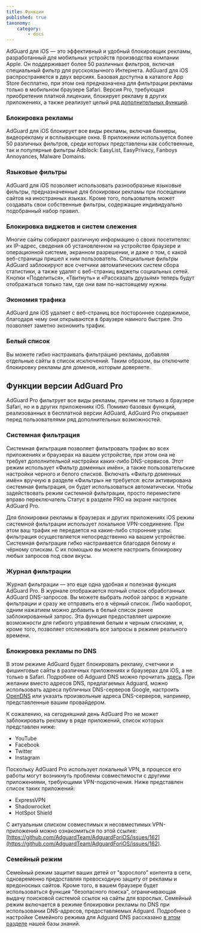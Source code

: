 ```yaml
---
title: Функции
published: true
taxonomy:
    category:
        - docs
---
```


AdGuard для iOS — это эффективный и удобный блокировщик рекламы, разработанный для мобильных устройств производства компании Apple. Он поддерживает более 50 различных фильтров, включая специальный фильтр для русскоязычного Интернета. AdGuard для iOS распространяется в двух версиях. Базовая доступна в каталоге App Store бесплатно, при этом она предназначена для фильтрации рекламы только в мобильном браузере Safari. Версия Pro, требующая приобретения платной лицензии, блокирует рекламу в других приложениях, а также реализует целый ряд [дополнительных функций](#pro).

### Блокировка рекламы
AdGuard для iOS блокирует все виды рекламы, включая баннеры, видеорекламу и всплывающие окна. В приложении используется более 50 различных фильтров, среди которых представлены как собственные, так и популярные фильтры Adblock: EasyList, EasyPrivacy, Fanboys Annoyances, Malware Domains. 

### Языковые фильтры
AdGuard для iOS позволяет использовать разнообразные языковые фильтры, предназначенные для блокировки рекламы при посещении сайтов на иностранных языках. Кроме того, пользователь может создавать свои собственные фильтры, содержащие индивидуально подобранный набор правил.

### Блокировка виджетов и систем слежения
Многие сайты собирают различную информацию о своих посетителях: их IP-адрес, сведения об установленном на устройстве браузере и операционной системе, экранном разрешении, и даже о том, с какой веб-страницы пришел к ним пользователь. Специальные фильтры AdGuard заблокируют все счетчики автоматических систем сбора статистики, а также удалят с веб-страниц  виджеты социальных сетей. Кнопки «Поделиться», «Твитнуть» и «Рассказать друзьям» теперь будут отображаться только там, где они вам по-настоящему нужны.

### Экономия трафика
AdGuard для iOS удаляет с веб-страниц все постороннее содержимое, благодаря чему они открываются в браузере намного быстрее. Это позволяет заметно экономить трафик. 

### Белый список
Вы можете гибко настраивать фильтрацию рекламы, добавляя отдельные сайты в список исключений. Таким образом, вы отключите блокировку рекламы для доменов, которым доверяете.

## Функции версии AdGuard Pro <a id="pro"></a>
AdGuard Pro фильтрует все виды рекламы, причем не только в браузере Safari, но и в других приложениях iOS. Помимо базовых функций, реализованных в бесплатной версии AdGuard, AdGuard Pro открывает перед пользователями ряд дополнительных возможностей.

### Системная фильтрация
Системная фильтрация позволяет фильтровать трафик во всех приложениях и браузерах на вашем устройстве, при этом она не требует дополнительной настройки каких-либо DNS-сервисов. Этот режим использует «Фильтр доменных имён», а также пользовательские настройки черного и белого списков. Включать «Фильтр доменных имён» вручную в разделе «Фильтры» не требуется: если активирована системная фильтрация, он будет использоваться автоматически. Чтобы задействовать режим системной фильтрации, просто переместите вправо переключатель Статус в разделе PRO на экране настроек AdGuard Pro.

Для блокировки рекламы в браузерах и других приложениях iOS режим системной фильтрации использует локальное VPN-соединение. При этом ваш трафик не передается на какие-либо сторонние узлы: фильтрация осуществляется непосредственно на вашем устройстве.  Системная фильтрация гибко настраивается благодаря белому и чёрному спискам. С их помощью вы можете настроить блокировку любых запросов под свои вкусы.

### Журнал фильтрации

Журнал фильтрации — это еще одна удобная и полезная функция AdGuard Pro. В журнале отображается полный список обработанных AdGuard DNS-запросов. Вы можете выбрать любой запрос в журнале фильтрации и сразу же отправить его в чёрный список. Либо наоборот, одним нажатием можно добавить в белый список ранее заблокированный запрос. Эта функция предоставляет широкие возможности для гибкого управления белым и черным списками, и, кроме того, позволяет отслеживать все запросы в режиме реального времени.


### Блокировка рекламы по DNS 
В этом режиме AdGuard будет блокировать рекламу, счетчики и фишинговые сайты в различных приложениях и браузерах для iOS, а не только в Safari. Подробнее об Adguard DNS можно прочитать [здесь](https://kb.adguard.com/ru/dns/overview). При желании вместо адресов DNS, предлагаемых Adguard, можно использовать адреса публичных DNS-серверов Google, настроить [OpenDNS](https://www.opendns.com) или указать произвольные адреса DNS-серверов, например, представленные вашим провайдером.

К сожалению, на сегодняшний день  AdGuard Pro не может заблокировать рекламу в ряде приложений, список которых представлен ниже:

* YouTube
* Facebook
* Twitter
* Instagram

Поскольку AdGuard Pro использует локальный VPN, в процессе его работы могут возникнуть проблемы совместимости с другими приложениями, требующими VPN-подключения. Ниже представлен список таких приложений:

* ExpressVPN
* Shadowrocket
* HotSpot Shield

С актуальным списком совместимых и несовместимых VPN-приложений можно ознакомиться по этой ссылке: [https://github.com/AdguardTeam/AdguardForiOS/issues/162](https://github.com/AdguardTeam/AdguardForiOS/issues/162).

### Семейный режим
Семейный режим защитит ваших детей от "взрослого" контента в сети, одновременно предоставляя превосходную защиту от рекламы и вредоносных сайтов. Кроме того, в вашем браузере будет использоваться функция "безопасного поиска", ограничивающая выдачу поисковой системой ссылок на сайты для взрослых. Семейный режим включается в режиме блокировки рекламы по DNS при использовании DNS-адресов, предоставляемых Adguard. Подробнее о настройке Семейного режима для Adguard DNS рассказано [в этом разделе](http://kb.adguard.com/ru/dns/setup-guide) нашей базы знаний.